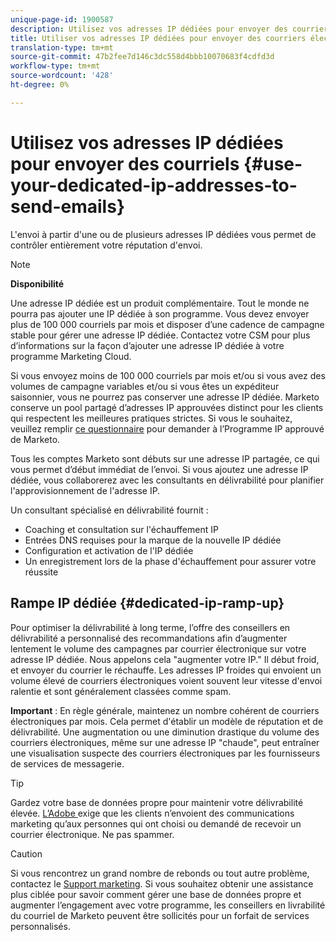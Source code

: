 ```yaml
---
unique-page-id: 1900587
description: Utilisez vos adresses IP dédiées pour envoyer des courriers électroniques - Documents marketing - Documentation du produit
title: Utiliser vos adresses IP dédiées pour envoyer des courriers électroniques
translation-type: tm+mt
source-git-commit: 47b2fee7d146c3dc558d4bbb10070683f4cdfd3d
workflow-type: tm+mt
source-wordcount: '428'
ht-degree: 0%

---
```



# Utilisez vos adresses IP dédiées pour envoyer des courriels {#use-your-dedicated-ip-addresses-to-send-emails}

L&#39;envoi à partir d&#39;une ou de plusieurs adresses IP dédiées vous permet de contrôler entièrement votre réputation d&#39;envoi.

>[!NOTE]
>
>**Disponibilité**
>
>Une adresse IP dédiée est un produit complémentaire. Tout le monde ne pourra pas ajouter une IP dédiée à son programme. Vous devez envoyer plus de 100 000 courriels par mois et disposer d’une cadence de campagne stable pour gérer une adresse IP dédiée. Contactez votre CSM pour plus d’informations sur la façon d’ajouter une adresse IP dédiée à votre programme Marketing Cloud.
>
>Si vous envoyez moins de 100 000 courriels par mois et/ou si vous avez des volumes de campagne variables et/ou si vous êtes un expéditeur saisonnier, vous ne pourrez pas conserver une adresse IP dédiée. Marketo conserve un pool partagé d’adresses IP approuvées distinct pour les clients qui respectent les meilleures pratiques strictes. Si vous le souhaitez, veuillez remplir [ce questionnaire](http://na-sjg.marketo.com/lp/marketoprivacydemo/Trusted-IP-Sending-Range-Program.html) pour demander à l’Programme IP approuvé de Marketo.

Tous les comptes Marketo sont débuts sur une adresse IP partagée, ce qui vous permet d’début immédiat de l’envoi. Si vous ajoutez une adresse IP dédiée, vous collaborerez avec les consultants en délivrabilité pour planifier l&#39;approvisionnement de l&#39;adresse IP.

Un consultant spécialisé en délivrabilité fournit :

* Coaching et consultation sur l&#39;échauffement IP
* Entrées DNS requises pour la marque de la nouvelle IP dédiée
* Configuration et activation de l&#39;IP dédiée
* Un enregistrement lors de la phase d&#39;échauffement pour assurer votre réussite

## Rampe IP dédiée {#dedicated-ip-ramp-up}

Pour optimiser la délivrabilité à long terme, l’offre des conseillers en délivrabilité a personnalisé des recommandations afin d’augmenter lentement le volume des campagnes par courrier électronique sur votre adresse IP dédiée. Nous appelons cela &quot;augmenter votre IP.&quot; Il début froid, et envoyer du courrier le réchauffe. Les adresses IP froides qui envoient un volume élevé de courriers électroniques voient souvent leur vitesse d&#39;envoi ralentie et sont généralement classées comme spam.

**Important** : En règle générale, maintenez un nombre cohérent de courriers électroniques par mois. Cela permet d&#39;établir un modèle de réputation et de délivrabilité. Une augmentation ou une diminution drastique du volume des courriers électroniques, même sur une adresse IP &quot;chaude&quot;, peut entraîner une visualisation suspecte des courriers électroniques par les fournisseurs de services de messagerie.

>[!TIP]
>
>Gardez votre base de données propre pour maintenir votre délivrabilité élevée. [L’Adobe ](http://www.adobe.com/legal/terms/aup.html) exige que les clients n’envoient des communications marketing qu’aux personnes qui ont choisi ou demandé de recevoir un courrier électronique. Ne pas spammer.

>[!CAUTION]
>
>Si vous rencontrez un grand nombre de rebonds ou tout autre problème, contactez le [Support marketing](http://nation.marketo.com/t5/Support/ct-p/Support). Si vous souhaitez obtenir une assistance plus ciblée pour savoir comment gérer une base de données propre et augmenter l’engagement avec votre programme, les conseillers en livrabilité du courriel de Marketo peuvent être sollicités pour un forfait de services personnalisés.

